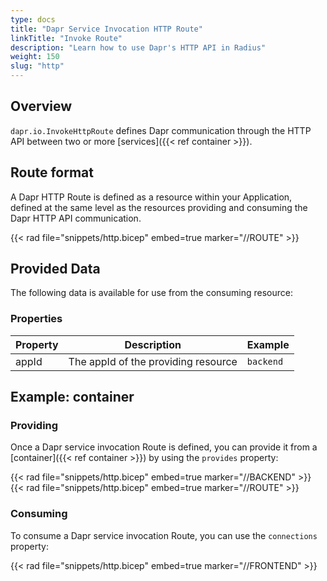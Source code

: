 ```yaml
---
type: docs
title: "Dapr Service Invocation HTTP Route"
linkTitle: "Invoke Route"
description: "Learn how to use Dapr's HTTP API in Radius"
weight: 150
slug: "http"
---
```


## Overview

`dapr.io.InvokeHttpRoute` defines Dapr communication through the HTTP API between two or more [services]({{< ref container >}}).

## Route format

A Dapr HTTP Route is defined as a resource within your Application, defined at the same level as the resources providing and consuming the Dapr HTTP API communication.

{{< rad file="snippets/http.bicep" embed=true marker="//ROUTE" >}}

## Provided Data

The following data is available for use from the consuming resource:

### Properties

| Property | Description | Example |
|----------|-------------|-------------|
| appId    | The appId of the providing resource | `backend` |

## Example: container

### Providing

Once a Dapr service invocation Route is defined, you can provide it from a [container]({{< ref container >}}) by using the `provides` property:

{{< rad file="snippets/http.bicep" embed=true marker="//BACKEND" >}}
{{< rad file="snippets/http.bicep" embed=true marker="//ROUTE" >}}

### Consuming

To consume a Dapr service invocation Route, you can use the `connections` property:

{{< rad file="snippets/http.bicep" embed=true marker="//FRONTEND" >}}
